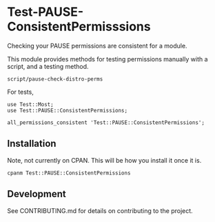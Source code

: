 # Test-PAUSE-ConsistentPermisssions

Checking your PAUSE permissions are consistent for a module.

This module provides methods for testing permissions manually
with a script, and a testing method.

    script/pause-check-distro-perms

For tests,

```
use Test::Most;
use Test::PAUSE::ConsistentPermissions;

all_permissions_consistent 'Test::PAUSE::ConsistentPermissions';

```


## Installation

Note, not currently on CPAN.  This will be how you install it once
it is.

    cpanm Test::PAUSE::ConsistentPermissions

## Development

See CONTRIBUTING.md for details on contributing to the project.


